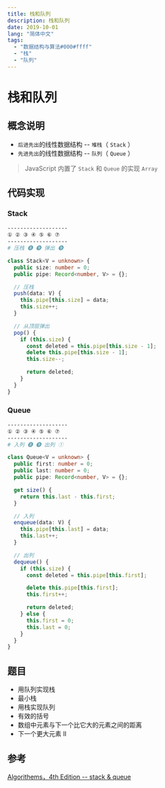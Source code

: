 ```yaml
---
title: 栈和队列
description: 栈和队列
date: 2019-10-01
lang: "简体中文"
tags:
  - "数据结构与算法#000#ffff"
  - "栈"
  - "队列"
---
```


# 栈和队列

## 概念说明

- `后进先出`的线性数据结构 -- `堆栈`（ `Stack` ）
- `先进先出`的线性数据结构 -- `队列`（ `Queue` ）

> JavaScript 内置了 `Stack` 和 `Queue` 的实现 `Array`

## 代码实现

### Stack

```sh
-------------------
① ② ③ ④ ⑤ ⑥ ⑦
-------------------
# 压栈 ❽ ❾ 弹出 ❾
```

```ts
class Stack<V = unknown> {
  public size: number = 0;
  public pipe: Record<number, V> = {};

  // 压栈
  push(data: V) {
    this.pipe[this.size] = data;
    this.size++;
  }

  // 从顶层弹出
  pop() {
    if (this.size) {
      const deleted = this.pipe[this.size - 1];
      delete this.pipe[this.size - 1];
      this.size--;

      return deleted;
    }
  }
}
```

### Queue

```sh
-------------------
① ② ③ ④ ⑤ ⑥ ⑦
-------------------
# 入列 ❽ ❾ 出列 ①
```

```ts
class Queue<V = unknown> {
  public first: number = 0;
  public last: number = 0;
  public pipe: Record<number, V> = {};

  get size() {
    return this.last - this.first;
  }

  // 入列
  enqueue(data: V) {
    this.pipe[this.last] = data;
    this.last++;
  }

  // 出列
  dequeue() {
    if (this.size) {
      const deleted = this.pipe[this.first];

      delete this.pipe[this.first];
      this.first++;

      return deleted;
    } else {
      this.first = 0;
      this.last = 0;
    }
  }
}
```

## 题目

- 用队列实现栈
- 最小栈
- 用栈实现队列
- 有效的括号
- 数组中元素与下一个比它大的元素之间的距离
- 下一个更大元素 II

## 参考

[Algorithems，4th Edition -- stack & queue](https://algs4.cs.princeton.edu/13stacks/)
